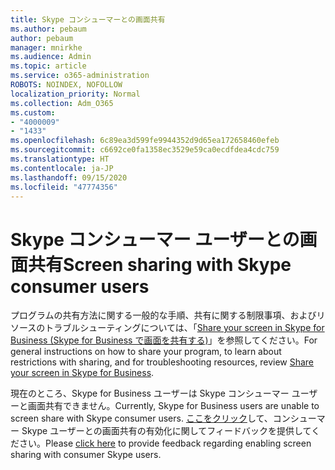 ```yaml
---
title: Skype コンシューマーとの画面共有
ms.author: pebaum
author: pebaum
manager: mnirkhe
ms.audience: Admin
ms.topic: article
ms.service: o365-administration
ROBOTS: NOINDEX, NOFOLLOW
localization_priority: Normal
ms.collection: Adm_O365
ms.custom:
- "4000009"
- "1433"
ms.openlocfilehash: 6c89ea3d599fe9944352d9d65ea172658460efeb
ms.sourcegitcommit: c6692ce0fa1358ec3529e59ca0ecdfdea4cdc759
ms.translationtype: HT
ms.contentlocale: ja-JP
ms.lasthandoff: 09/15/2020
ms.locfileid: "47774356"
---
```

# <a name="screen-sharing-with-skype-consumer-users"></a><span data-ttu-id="d5c19-102">Skype コンシューマー ユーザーとの画面共有</span><span class="sxs-lookup"><span data-stu-id="d5c19-102">Screen sharing with Skype consumer users</span></span>

<span data-ttu-id="d5c19-103">プログラムの共有方法に関する一般的な手順、共有に関する制限事項、およびリソースのトラブルシューティングについては、「[Share your screen in Skype for Business (Skype for Business で画面を共有する)](https://support.office.com/article/Share-your-screen-in-Skype-for-Business-2d436dc9-d092-4ef1-83f1-dd9f7a7cd3fc)」を参照してください。</span><span class="sxs-lookup"><span data-stu-id="d5c19-103">For general instructions on how to share your program, to learn about restrictions with sharing, and for troubleshooting resources, review [Share your screen in Skype for Business](https://support.office.com/article/Share-your-screen-in-Skype-for-Business-2d436dc9-d092-4ef1-83f1-dd9f7a7cd3fc).</span></span>  

<span data-ttu-id="d5c19-104">現在のところ、Skype for Business ユーザーは Skype コンシューマー ユーザーと画面共有できません。</span><span class="sxs-lookup"><span data-stu-id="d5c19-104">Currently, Skype for Business users are unable to screen share with Skype consumer users.</span></span> <span data-ttu-id="d5c19-105">[ここをクリック](https://www.skypefeedback.com/forums/299913-generally-available/suggestions/12335259-enable-screen-sharing-to-consumer-skype-users)して、コンシューマー Skype ユーザーとの画面共有の有効化に関してフィードバックを提供してください。</span><span class="sxs-lookup"><span data-stu-id="d5c19-105">Please [click here](https://www.skypefeedback.com/forums/299913-generally-available/suggestions/12335259-enable-screen-sharing-to-consumer-skype-users) to provide feedback regarding enabling screen sharing with consumer Skype users.</span></span> 